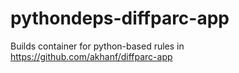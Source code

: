 # pythondeps-diffparc-app

Builds container for python-based rules in https://github.com/akhanf/diffparc-app
